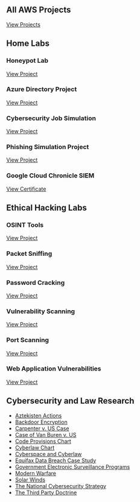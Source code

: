 <section>
  <h2>All AWS Projects</h2>
  <a href="https://learn.nextwork.org/encouraged_azure_smart_acerola/portfolio" target="_blank" class="project-link">View Projects</a>
  <section>
    <h2>Home Labs</h2>
    <div class="project-grid">
      <div class="project-card">
        <h3>Honeypot Lab</h3>
        <a href="https://github.com/keviswicked/KevinCyberPortfolio/blob/main/Ethical%20Hacking%20and%20Cybersecurity%20Coursework/Honeypot%20lab.pdf" target="_blank">View Project</a>
</section>
      </div>
      <div class="project-card">
        <h3>Azure Directory Project</h3>
        <a href="https://github.com/keviswicked/KevinCyberPortfolio/blob/main/Ethical%20Hacking%20and%20Cybersecurity%20Coursework/Azure%20directory%20project.pdf" target="_blank">View Project</a>
      </div>
      <div class="project-card">
        <h3>Cybersecurity Job Simulation</h3>
        <a href="https://github.com/keviswicked/KevinCyberPortfolio/blob/main/Ethical%20Hacking%20and%20Cybersecurity%20Coursework/Cyber%20security%20job%20simulation.pdf" target="_blank">View Project</a>
      </div>
      <div class="project-card">
        <h3>Phishing Simulation Project</h3>
        <a href="https://github.com/keviswicked/KevinCyberPortfolio/blob/main/Ethical%20Hacking%20and%20Cybersecurity%20Coursework/Phishing%20Simulation%20Project.pdf" target="_blank">View Project</a>
      </div>
      <div class="project-card">
      </div>
      <div class="project-card">
        <h3>Google Cloud Chronicle SIEM</h3>
        <a href="https://coursera.org/share/653382084752e77cd93eef81be3131b1" target="_blank">View Certificate</a>
      </div>
    </div>
  </section>

  <section>
    <h2>Ethical Hacking Labs</h2>
    <div class="project-grid">
      <div class="project-card">
        <h3>OSINT Tools</h3>
        <a href="https://github.com/keviswicked/KevinCyberPortfolio/blob/main/OSINT%20Tools.pdf" target="_blank">View Project</a>
      </div>
      <div class="project-card">
        <h3>Packet Sniffing</h3>
        <a href="https://github.com/keviswicked/KevinCyberPortfolio/blob/main/Packet%20Analysis%20and%20Sniffing.pdf" target="_blank">View Project</a>
      </div>
      <div class="project-card">
        <h3>Password Cracking</h3>
        <a href="https://github.com/keviswicked/KevinCyberPortfolio/blob/main/passwordcracking.pdf" target="_blank">View Project</a>
      </div>
      <div class="project-card">
        <h3>Vulnerability Scanning</h3>
        <a href="https://github.com/keviswicked/KevinCyberPortfolio/blob/main/Vulnerability%20Scanning%20and%20Exploitation.pdf" target="_blank">View Project</a>
      </div>
      <div class="project-card">
        <h3>Port Scanning</h3>
        <a href="https://github.com/keviswicked/KevinCyberPortfolio/blob/main/Port%20Scanning.pdf" target="_blank">View Project</a>
      </div>
      <div class="project-card">
        <h3>Web Application Vulnerabilities</h3>
        <a href="https://github.com/keviswicked/KevinCyberPortfolio/blob/main/Web%20Application%20Vulnerabilities.pdf" target="_blank">View Project</a>
      </div>
    </div>
  </section>

  <section>
    <h2>Cybersecurity and Law Research</h2>
    <ul>
      <li><a href="https://github.com/keviswicked/KevinCyberPortfolio/blob/main/Ethical%20Hacking%20and%20Cybersecurity%20Coursework/Papers:Powerpoints/Aztekisten%20actions.pdf" target="_blank">Aztekisten Actions</a></li>
      <li><a href="https://github.com/keviswicked/KevinCyberPortfolio/blob/main/Ethical%20Hacking%20and%20Cybersecurity%20Coursework/Papers:Powerpoints/Backdoor%20encryption.pdf" target="_blank">Backdoor Encryption</a></li>
      <li><a href="https://github.com/keviswicked/KevinCyberPortfolio/blob/main/Ethical%20Hacking%20and%20Cybersecurity%20Coursework/Papers:Powerpoints/Carpenter%20v.%20US%20case.pdf" target="_blank">Carpenter v. US Case</a></li>
      <li><a href="https://github.com/keviswicked/KevinCyberPortfolio/blob/main/Ethical%20Hacking%20and%20Cybersecurity%20Coursework/Papers:Powerpoints/Case%20of%20Van%20Buren%20v.%20US.pdf" target="_blank">Case of Van Buren v. US</a></li>
      <li><a href="https://github.com/keviswicked/KevinCyberPortfolio/blob/main/Ethical%20Hacking%20and%20Cybersecurity%20Coursework/Papers:Powerpoints/Code%20provisions%20chart.pdf" target="_blank">Code Provisions Chart</a></li>
      <li><a href="https://github.com/keviswicked/KevinCyberPortfolio/blob/main/Ethical%20Hacking%20and%20Cybersecurity%20Coursework/Papers:Powerpoints/Cyberlaw%20chart.pdf" target="_blank">Cyberlaw Chart</a></li>
      <li><a href="https://github.com/keviswicked/KevinCyberPortfolio/blob/main/Ethical%20Hacking%20and%20Cybersecurity%20Coursework/Papers:Powerpoints/Cyberspace%20and%20cyberlaw.pdf" target="_blank">Cyberspace and Cyberlaw</a></li>
      <li><a href="https://github.com/keviswicked/KevinCyberPortfolio/blob/main/Ethical%20Hacking%20and%20Cybersecurity%20Coursework/Papers:Powerpoints/Equifax%20Data%20Breach%20paper.pdf" target="_blank">Equifax Data Breach Case Study</a></li>
      <li><a href="https://github.com/keviswicked/KevinCyberPortfolio/blob/main/Ethical%20Hacking%20and%20Cybersecurity%20Coursework/Papers:Powerpoints/Government%20electronic%20surveillance%20programs.pdf" target="_blank">Government Electronic Surveillance Programs</a></li>
      <li><a href="https://github.com/keviswicked/KevinCyberPortfolio/blob/main/Ethical%20Hacking%20and%20Cybersecurity%20Coursework/Papers:Powerpoints/Modern%20warfare.pdf" target="_blank">Modern Warfare</a></li>
      <li><a href="https://github.com/keviswicked/KevinCyberPortfolio/blob/main/Ethical%20Hacking%20and%20Cybersecurity%20Coursework/Papers:Powerpoints/Solar%20winds.pdf" target="_blank">Solar Winds</a></li>
      <li><a href="https://github.com/keviswicked/KevinCyberPortfolio/blob/main/Ethical%20Hacking%20and%20Cybersecurity%20Coursework/Papers:Powerpoints/The%20National%20Cybersecurity%20Strategy.pdf" target="_blank">The National Cybersecurity Strategy</a></li>
      <li><a href="https://github.com/keviswicked/KevinCyberPortfolio/blob/main/Ethical%20Hacking%20and%20Cybersecurity%20Coursework/Papers:Powerpoints/The%20Third%20Party%20Doctrine.pdf" target="_blank">The Third Party Doctrine</a></li>
    </ul>
  </section>
